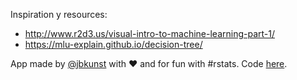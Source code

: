 Inspiration y resources:
 - http://www.r2d3.us/visual-intro-to-machine-learning-part-1/
 - https://mlu-explain.github.io/decision-tree/

App made by [@jbkunst](https://twitter.com/jbkunst) with ❤️ and for fun with #rstats. Code 
[here](https://github.com/jbkunst/shiny-apps-educational).